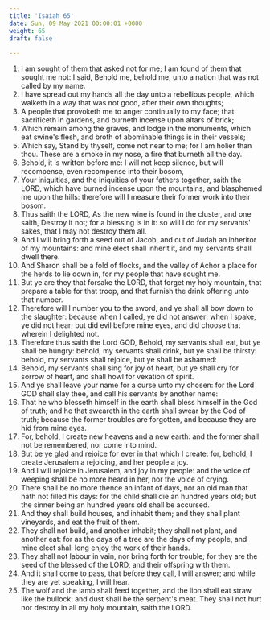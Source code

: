 ```yaml
---
title: 'Isaiah 65'
date: Sun, 09 May 2021 00:00:01 +0000
weight: 65
draft: false
  
---
```


1. I am sought of them that asked not for me; I am found of them that sought me not: I said, Behold me, behold me, unto a nation that was not called by my name.
2. I have spread out my hands all the day unto a rebellious people, which walketh in a way that was not good, after their own thoughts;
3. A people that provoketh me to anger continually to my face; that sacrificeth in gardens, and burneth incense upon altars of brick;
4. Which remain among the graves, and lodge in the monuments, which eat swine's flesh, and broth of abominable things is in their vessels;
5. Which say, Stand by thyself, come not near to me; for I am holier than thou. These are a smoke in my nose, a fire that burneth all the day.
6. Behold, it is written before me: I will not keep silence, but will recompense, even recompense into their bosom,
7. Your iniquities, and the iniquities of your fathers together, saith the LORD, which have burned incense upon the mountains, and blasphemed me upon the hills: therefore will I measure their former work into their bosom.
8. Thus saith the LORD, As the new wine is found in the cluster, and one saith, Destroy it not; for a blessing is in it: so will I do for my servants' sakes, that I may not destroy them all.
9. And I will bring forth a seed out of Jacob, and out of Judah an inheritor of my mountains: and mine elect shall inherit it, and my servants shall dwell there.
10. And Sharon shall be a fold of flocks, and the valley of Achor a place for the herds to lie down in, for my people that have sought me.
11. But ye are they that forsake the LORD, that forget my holy mountain, that prepare a table for that troop, and that furnish the drink offering unto that number.
12. Therefore will I number you to the sword, and ye shall all bow down to the slaughter: because when I called, ye did not answer; when I spake, ye did not hear; but did evil before mine eyes, and did choose that wherein I delighted not.
13. Therefore thus saith the Lord GOD, Behold, my servants shall eat, but ye shall be hungry: behold, my servants shall drink, but ye shall be thirsty: behold, my servants shall rejoice, but ye shall be ashamed:
14. Behold, my servants shall sing for joy of heart, but ye shall cry for sorrow of heart, and shall howl for vexation of spirit.
15. And ye shall leave your name for a curse unto my chosen: for the Lord GOD shall slay thee, and call his servants by another name:
16. That he who blesseth himself in the earth shall bless himself in the God of truth; and he that sweareth in the earth shall swear by the God of truth; because the former troubles are forgotten, and because they are hid from mine eyes.
17. For, behold, I create new heavens and a new earth: and the former shall not be remembered, nor come into mind.
18. But be ye glad and rejoice for ever in that which I create: for, behold, I create Jerusalem a rejoicing, and her people a joy.
19. And I will rejoice in Jerusalem, and joy in my people: and the voice of weeping shall be no more heard in her, nor the voice of crying.
20. There shall be no more thence an infant of days, nor an old man that hath not filled his days: for the child shall die an hundred years old; but the sinner being an hundred years old shall be accursed.
21. And they shall build houses, and inhabit them; and they shall plant vineyards, and eat the fruit of them.
22. They shall not build, and another inhabit; they shall not plant, and another eat: for as the days of a tree are the days of my people, and mine elect shall long enjoy the work of their hands.
23. They shall not labour in vain, nor bring forth for trouble; for they are the seed of the blessed of the LORD, and their offspring with them.
24. And it shall come to pass, that before they call, I will answer; and while they are yet speaking, I will hear.
25. The wolf and the lamb shall feed together, and the lion shall eat straw like the bullock: and dust shall be the serpent's meat. They shall not hurt nor destroy in all my holy mountain, saith the LORD.

